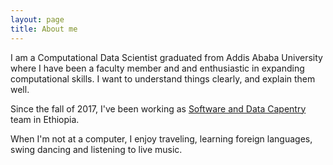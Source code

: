 ```yaml
---
layout: page
title: About me
---
```


I am a Computational Data Scientist graduated from Addis Ababa University where I have been a faculty member and and enthusiastic in expanding computational skills. I want to understand things clearly, and explain them well.

Since the fall of 2017, I've been working as [Software and Data Capentry](https://software-carpentry.org/team/)  team in Ethiopia.

When I'm not at a computer, I enjoy traveling, learning foreign languages, swing dancing and listening to live music. 
